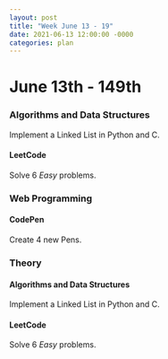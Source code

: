 ```yaml
---
layout: post
title: "Week June 13 - 19"
date: 2021-06-13 12:00:00 -0000
categories: plan 
---
```


# June 13th - 149th

### Algorithms and Data Structures

Implement a Linked List in Python and C.

#### LeetCode

Solve 6 *Easy* problems. 




### Web Programming

#### CodePen

Create 4 new Pens.
 
### Theory

#### Algorithms and Data Structures

Implement a Linked List in Python and C.

#### LeetCode

Solve 6 *Easy* problems. 